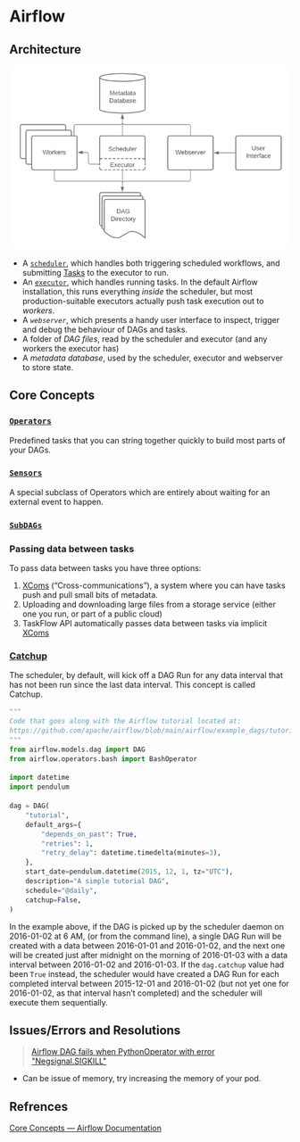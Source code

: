 # Airflow 

## **Architecture**

![architecture](architecture.png)

- A [`scheduler`](https://airflow.apache.org/docs/apache-airflow/stable/administration-and-deployment/scheduler.html), which handles both triggering scheduled workflows, and submitting [Tasks](https://airflow.apache.org/docs/apache-airflow/stable/core-concepts/tasks.html) to the executor to run.
- An [`executor`](https://airflow.apache.org/docs/apache-airflow/stable/core-concepts/executor/index.html), which handles running tasks. In the default Airflow installation, this runs everything *inside* the scheduler, but most production-suitable executors actually push task execution out to *workers*.
- A *`webserver`*, which presents a handy user interface to inspect, trigger and debug the behaviour of DAGs and tasks.
- A folder of *DAG files*, read by the scheduler and executor (and any workers the executor has)
- A *metadata database*, used by the scheduler, executor and webserver to store state.

## Core Concepts

### [`Operators`](https://airflow.apache.org/docs/apache-airflow/stable/core-concepts/operators.html)

Predefined tasks that you can string together quickly to build most parts of your DAGs.

### [`Sensors`](https://airflow.apache.org/docs/apache-airflow/stable/core-concepts/sensors.html)

A special subclass of Operators which are entirely about waiting for an external event to happen.

### [`SubDAGs`](https://airflow.apache.org/docs/apache-airflow/stable/core-concepts/dags.html#concepts-subdags)

### Passing data between tasks

To pass data between tasks you have three options:

1. [XComs](https://airflow.apache.org/docs/apache-airflow/stable/core-concepts/xcoms.html) (“Cross-communications”), a system where you can have tasks push and pull small bits of metadata.
2. Uploading and downloading large files from a storage service (either one you run, or part of a public cloud)
3. TaskFlow API automatically passes data between tasks via implicit [XComs](https://airflow.apache.org/docs/apache-airflow/stable/core-concepts/xcoms.html)

### [Catchup](https://airflow.apache.org/docs/apache-airflow/stable/core-concepts/dag-run.html#catchup)
The scheduler, by default, will kick off a DAG Run for any data interval that has not been run since the last data interval. This concept is called Catchup.
```python
"""
Code that goes along with the Airflow tutorial located at:
https://github.com/apache/airflow/blob/main/airflow/example_dags/tutorial.py
"""
from airflow.models.dag import DAG
from airflow.operators.bash import BashOperator

import datetime
import pendulum

dag = DAG(
    "tutorial",
    default_args={
        "depends_on_past": True,
        "retries": 1,
        "retry_delay": datetime.timedelta(minutes=3),
    },
    start_date=pendulum.datetime(2015, 12, 1, tz="UTC"),
    description="A simple tutorial DAG",
    schedule="@daily",
    catchup=False,
)
```
In the example above, if the DAG is picked up by the scheduler daemon on 2016-01-02 at 6 AM, (or from the command line), a single DAG Run will be created with a data between 2016-01-01 and 2016-01-02, and the next one will be created just after midnight on the morning of 2016-01-03 with a data interval between 2016-01-02 and 2016-01-03. If the `dag.catchup` value had been `True` instead, the scheduler would have created a DAG Run for each completed interval between 2015-12-01 and 2016-01-02 (but not yet one for 2016-01-02, as that interval hasn’t completed) and the scheduler will execute them sequentially.

## Issues/Errors and Resolutions

> [Airflow DAG fails when PythonOperator with error "Negsignal.SIGKILL"](https://stackoverflow.com/questions/69231797/airflow-dag-fails-when-pythonoperator-with-error-negsignal-sigkill)
- Can be issue of memory, try increasing the memory of your pod.

## Refrences

[Core Concepts — Airflow Documentation](https://airflow.apache.org/docs/apache-airflow/stable/core-concepts/index.html)

